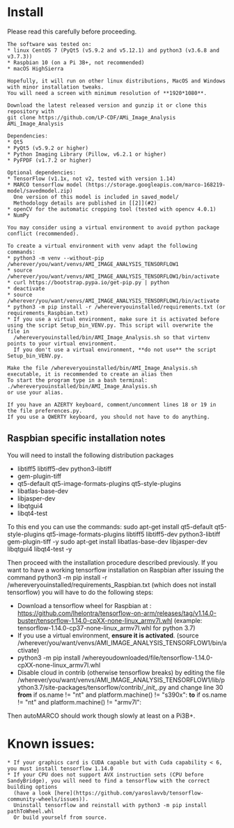 # Install

Please read this carefully before proceeding.

    The software was tested on:
    * linux CentOS 7 (PyQt5 (v5.9.2 and v5.12.1) and python3 (v3.6.8 and v3.7.3))
    * Raspbian 10 (on a Pi 3B+, not recommended)
    * macOS HighSierra

    Hopefully, it will run on other linux distributions, MacOS and Windows with minor installation tweaks.
    You will need a screen with minimum resolution of **1920*1080**.

    Download the latest released version and gunzip it or clone this repository with
    git clone https://github.com/LP-CDF/AMi_Image_Analysis AMi_Image_Analysis

    Dependencies:
    * Qt5
    * PyQt5 (v5.9.2 or higher)
    * Python Imaging Library (Pillow, v6.2.1 or higher)
    * PyFPDF (v1.7.2 or higher)

    Optional dependencies:
    * TensorFlow (v1.1x, not v2, tested with version 1.14)
    * MARCO tensorflow model (https://storage.googleapis.com/marco-168219-model/savedmodel.zip)
      One version of this model is included in saved_model/
      Methodology details are published in [[2]](#2)
    * openCV for the automatic cropping tool (tested with opencv 4.0.1)
    * NumPy

    You may consider using a virtual environment to avoid python package conflict (recommended).

    To create a virtual environment with venv adapt the following commands:
    * python3 -m venv --without-pip /wherever/you/want/venvs/AMI_IMAGE_ANALYSIS_TENSORFLOW1
    * source /wherever/you/want/venvs/AMI_IMAGE_ANALYSIS_TENSORFLOW1/bin/activate
    * curl https://bootstrap.pypa.io/get-pip.py | python
    * deactivate
    * source /wherever/you/want/venvs/AMI_IMAGE_ANALYSIS_TENSORFLOW1/bin/activate
    * python3 -m pip install -r /whereveryouinstalled/requirements.txt (or requirements_Raspbian.txt)
    * If you use a virtual environment, make sure it is activated before using the script Setup_bin_VENV.py. This script will overwrite the file in 
      /whereveryouinstalled/bin/AMI_Image_Analysis.sh so that virtenv points to your virtual environment.
      If you don't use a virtual environment, **do not use** the script Setup_bin_VENV.py.

    Make the file /whereveryouinstalled/bin/AMI_Image_Analysis.sh executable, it is recommended to create an alias then 
    To start the program type in a bash terminal: 
    ./whereveryouinstalled/bin/AMI_Image_Analysis.sh
    or use your alias.

    If you have an AZERTY keyboard, comment/uncomment lines 18 or 19 in the file preferences.py.
    If you use a QWERTY keyboard, you should not have to do anything.

## Raspbian specific installation notes

   You will need to install the following distribution packages
   * libtiff5 libtiff5-dev python3-libtiff
   * gem-plugin-tiff
   * qt5-default qt5-image-formats-plugins qt5-style-plugins
   * libatlas-base-dev
   * libjasper-dev
   * libqtgui4
   * libqt4-test

To this end you can use the commands:
sudo apt-get install qt5-default qt5-style-plugins qt5-image-formats-plugins libtiff5 libtiff5-dev python3-libtiff gem-plugin-tiff -y
sudo apt-get install libatlas-base-dev libjasper-dev libqtgui4 libqt4-test -y

Then proceed with the installation procedure described previously.
If you want to have a working tensorflow installation on Raspbian after issuing the command
python3 -m pip install -r /whereveryouinstalled/requirements_Raspbian.txt (which does not install tensorflow)
you will have to do the following steps:
   * Download a tensorflow wheel for Raspbian at :
     https://github.com/lhelontra/tensorflow-on-arm/releases/tag/v1.14.0-buster/tensorflow-1.14.0-cpXX-none-linux_armv7l.whl
     (example: tensorflow-1.14.0-cp37-none-linux_armv7l.whl for python 3.7)
   * If you use a virtual environment, **ensure it is activated**. (source /wherever/you/want/venvs/AMI_IMAGE_ANALYSIS_TENSORFLOW1/bin/activate)
   * python3 -m pip install /whereyoudownloaded/file/tensorflow-1.14.0-cpXX-none-linux_armv7l.whl
   * Disable cloud in contrib (otherwise tensorflow breaks) by editing the file 
     /wherever/you/want/venvs/AMI_IMAGE_ANALYSIS_TENSORFLOW1/lib/python3.7/site-packages/tensorflow/contrib/\__init\__.py
     and change line 30
     **from**
     if os.name != "nt" and platform.machine() != "s390x":
     **to**
     if os.name != "nt" and platform.machine() != "armv7l":

Then autoMARCO should work though slowly at least on a Pi3B+.

# Known issues: 
    * If your graphics card is CUDA capable but with Cuda capability < 6, you must install tensorflow 1.14.0
    * If your CPU does not support AVX instruction sets (CPU before SandyBridge), you will need to find a tensorflow with the correct building options
      (have a look [here](https://github.com/yaroslavvb/tensorflow-community-wheels/issues)).
      Uninstall tensorflow and reinstall with python3 -m pip install pathToWheel.whl
      Or build yourself from source.
